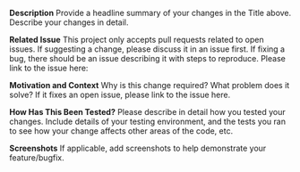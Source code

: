 **Description**
Provide a headline summary of your changes in the Title above.
Describe your changes in detail.

**Related Issue**
This project only accepts pull requests related to open issues.
If suggesting a change, please discuss it in an issue first.
If fixing a bug, there should be an issue describing it with steps to reproduce.
Please link to the issue here:

**Motivation and Context**
Why is this change required? What problem does it solve?
If it fixes an open issue, please link to the issue here.

**How Has This Been Tested?**
Please describe in detail how you tested your changes.
Include details of your testing environment, and the tests you ran to see how your change affects other areas of the code, etc.

**Screenshots**
If applicable, add screenshots to help demonstrate your feature/bugfix.
